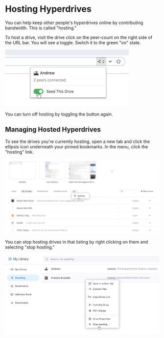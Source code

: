 # Hosting Hyperdrives

You can help keep other people's hyperdrives online by contributing bandwidth. This is called "hosting."

To host a drive, visit the drive click on the peer-count on the right side of the URL bar. You will see a toggle. Switch it to the green "on" state.

![](../.gitbook/assets/seed-drive.png)

You can turn off hosting by toggling the button again.

## Managing Hosted Hyperdrives

To see the drives you're currently hosting, open a new tab and click the ellipsis icon underneath your pinned bookmarks. In the menu, click the "hosting" link.

![](../.gitbook/assets/seeding-nav.png)

You can stop hosting drives in that listing by right clicking on them and selecting "stop hosting."

![](../.gitbook/assets/stop-seeding.png)

